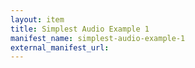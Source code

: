 ```yaml
---
layout: item
title: Simplest Audio Example 1
manifest_name: simplest-audio-example-1
external_manifest_url: 
---
```

<!-- Add an essay or interpretive material below this line,
using HTML or markdown.  Do not modify this file above this line -->
